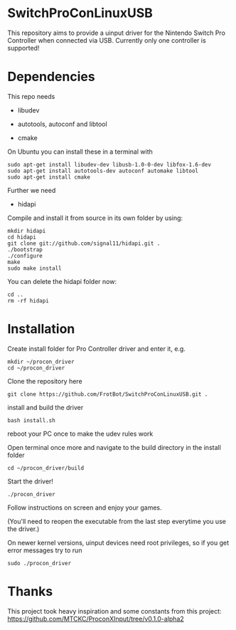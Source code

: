# SwitchProConLinuxUSB
This repository aims to provide a uinput driver for the Nintendo Switch Pro Controller when connected via USB.
Currently only one controller is supported!

# Dependencies

This repo needs 

- libudev

- autotools, autoconf and libtool

- cmake

On Ubuntu you can install these in a terminal with

```
sudo apt-get install libudev-dev libusb-1.0-0-dev libfox-1.6-dev
sudo apt-get install autotools-dev autoconf automake libtool
sudo apt-get install cmake
```
Further we need

- hidapi

Compile and install it from source in its own folder by using:

```
mkdir hidapi
cd hidapi
git clone git://github.com/signal11/hidapi.git .
./bootstrap
./configure
make
sudo make install
```

You can delete the hidapi folder now:

```
cd ..
rm -rf hidapi
```

# Installation


Create install folder for Pro Controller driver and enter it, e.g.
```
mkdir ~/procon_driver
cd ~/procon_driver
```
Clone the repository here
```
git clone https://github.com/FrotBot/SwitchProConLinuxUSB.git .
```
install and build the driver
```
bash install.sh
```

reboot your PC once to make the udev rules work

Open terminal once more and navigate to the build directory in the install folder
```
cd ~/procon_driver/build
```

Start the driver!
```
./procon_driver
```

Follow instructions on screen and enjoy your games.

(You'll need to reopen the executable from the last step everytime you use the driver.)

On newer kernel versions, uinput devices need root privileges, so if you get error messages try to run
```
sudo ./procon_driver
```


# Thanks
This project took heavy inspiration and some constants from this project:
https://github.com/MTCKC/ProconXInput/tree/v0.1.0-alpha2



